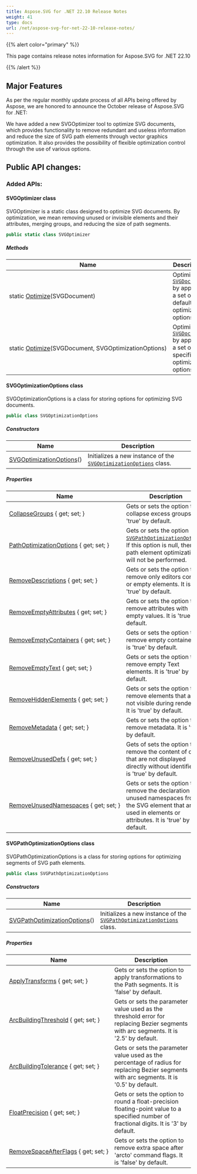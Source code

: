 ```yaml
---
title: Aspose.SVG for .NET 22.10 Release Notes
weight: 41
type: docs
url: /net/aspose-svg-for-net-22-10-release-notes/
---
```

{{% alert color="primary" %}}

This page contains release notes information for Aspose.SVG for .NET 22.10

{{% /alert %}}

## **Major Features**

As per the regular monthly update process of all APIs being offered by Aspose, we are honored to announce the October release of Aspose.SVG for .NET:

We have added a new SVGOptimizer tool to optimize SVG documents, which provides functionality to remove redundant and useless information and reduce the size of SVG path elements through vector graphics optimization. It also provides the possibility of flexible optimization control through the use of various options.


## **Public API changes:**

### **Added APIs:**

#### SVGOptimizer class

SVGOptimizer is a static class designed to optimize SVG documents. By optimization, we mean removing unused or invisible elements and their attributes, merging groups, and reducing the size of path segments.

```csharp
public static class SVGOptimizer
```

##### Methods

| Name | Description |
| --- | --- |
| static [Optimize](../../aspose.svg.toolkit.optimizers/svgoptimizer/optimize#optimize)(SVGDocument) | Optimizes [`SVGDocument`](../../aspose.svg/svgdocument) by applying a set of default optimization options. |
| static [Optimize](../../aspose.svg.toolkit.optimizers/svgoptimizer/optimize#optimize_1)(SVGDocument, SVGOptimizationOptions) | Optimizes [`SVGDocument`](../../aspose.svg/svgdocument) by applying a set of specified optimization options. |

#### SVGOptimizationOptions class

SVGOptimizationOptions is a class for storing options for optimizing SVG documents.

```csharp
public class SVGOptimizationOptions
```

##### Constructors

| Name | Description |
| --- | --- |
| [SVGOptimizationOptions](svgoptimizationoptions)() | Initializes a new instance of the [`SVGOptimizationOptions`](../svgoptimizationoptions) class. |

##### Properties

| Name | Description |
| --- | --- |
| [CollapseGroups](../../aspose.svg.toolkit.optimizers/svgoptimizationoptions/collapsegroups) { get; set; } | Gets or sets the option to collapse excess groups. It is 'true' by default. |
| [PathOptimizationOptions](../../aspose.svg.toolkit.optimizers/svgoptimizationoptions/pathoptimizationoptions) { get; set; } | Gets or sets the option [`SVGPathOptimizationOptions`](../svgpathoptimizationoptions). If this option is null, then path element optimization will not be performed. |
| [RemoveDescriptions](../../aspose.svg.toolkit.optimizers/svgoptimizationoptions/removedescriptions) { get; set; } | Gets or sets the option to remove only editors content or empty elements. It is 'true' by default. |
| [RemoveEmptyAttributes](../../aspose.svg.toolkit.optimizers/svgoptimizationoptions/removeemptyattributes) { get; set; } | Gets or sets the option to remove attributes with empty values. It is 'true' by default. |
| [RemoveEmptyContainers](../../aspose.svg.toolkit.optimizers/svgoptimizationoptions/removeemptycontainers) { get; set; } | Gets or sets the option to remove empty containers. It is 'true' by default. |
| [RemoveEmptyText](../../aspose.svg.toolkit.optimizers/svgoptimizationoptions/removeemptytext) { get; set; } | Gets or sets the option to remove empty Text elements. It is 'true' by default. |
| [RemoveHiddenElements](../../aspose.svg.toolkit.optimizers/svgoptimizationoptions/removehiddenelements) { get; set; } | Gets or sets the option to remove elements that are not visible during rendering. It is 'true' by default. |
| [RemoveMetadata](../../aspose.svg.toolkit.optimizers/svgoptimizationoptions/removemetadata) { get; set; } | Gets or sets the option to remove metadata. It is 'true' by default. |
| [RemoveUnusedDefs](../../aspose.svg.toolkit.optimizers/svgoptimizationoptions/removeunuseddefs) { get; set; } | Gets of sets the option to remove the content of defs that are not displayed directly without identifiers. It is 'true' by default. |
| [RemoveUnusedNamespaces](../../aspose.svg.toolkit.optimizers/svgoptimizationoptions/removeunusednamespaces) { get; set; } | Gets or sets the option to remove the declaration of unused namespaces from the SVG element that are not used in elements or attributes. It is 'true' by default. |

#### SVGPathOptimizationOptions class

SVGPathOptimizationOptions is a class for storing options for optimizing segments of SVG path elements.

```csharp
public class SVGPathOptimizationOptions
```

##### Constructors

| Name | Description |
| --- | --- |
| [SVGPathOptimizationOptions](svgpathoptimizationoptions)() | Initializes a new instance of the [`SVGPathOptimizationOptions`](../svgpathoptimizationoptions) class. |

##### Properties

| Name | Description |
| --- | --- |
| [ApplyTransforms](../../aspose.svg.toolkit.optimizers/svgpathoptimizationoptions/applytransforms) { get; set; } | Gets or sets the option to apply transformations to the Path segments. It is 'false' by default. |
| [ArcBuildingThreshold](../../aspose.svg.toolkit.optimizers/svgpathoptimizationoptions/arcbuildingthreshold) { get; set; } | Gets or sets the parameter value used as the threshold error for replacing Bezier segments with arc segments. It is '2.5' by default. |
| [ArcBuildingTolerance](../../aspose.svg.toolkit.optimizers/svgpathoptimizationoptions/arcbuildingtolerance) { get; set; } | Gets or sets the parameter value used as the percentage of radius for replacing Bezier segments with arc segments. It is '0.5' by default. |
| [FloatPrecision](../../aspose.svg.toolkit.optimizers/svgpathoptimizationoptions/floatprecision) { get; set; } | Gets or sets the option to round a float-precision floating-point value to a specified number of fractional digits. It is '3' by default. |
| [RemoveSpaceAfterFlags](../../aspose.svg.toolkit.optimizers/svgpathoptimizationoptions/removespaceafterflags) { get; set; } | Gets or sets the option to remove extra space after 'arcto' command flags. It is 'false' by default. |

